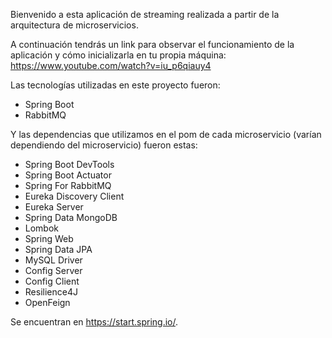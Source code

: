 Bienvenido a esta aplicación de streaming realizada a partir de la arquitectura de microservicios.

A continuación tendrás un link para observar el funcionamiento de la aplicación y cómo inicializarla en tu propia máquina:
https://www.youtube.com/watch?v=iu_p6qiauy4

Las tecnologías utilizadas en este proyecto fueron:

- Spring Boot
- RabbitMQ

Y las dependencias que utilizamos en el pom de cada microservicio (varían dependiendo del microservicio) fueron estas:

  - Spring Boot DevTools
  - Spring Boot Actuator
  - Spring For RabbitMQ
  - Eureka Discovery Client
  - Eureka Server
  - Spring Data MongoDB
  - Lombok
  - Spring Web
  - Spring Data JPA
  - MySQL Driver
  - Config Server
  - Config Client
  - Resilience4J
  - OpenFeign
    
Se encuentran en https://start.spring.io/.
